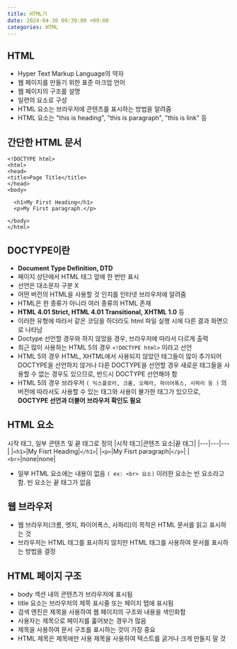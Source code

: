 ```yaml
---
title: HTML기
date: 2024-04-30 09:39:00 +09:00
categories: HTML
---
```


## HTML
- Hyper Text Markup Language의 약자
- 웹 페이지를 만들기 위한 표준 마크업 언어
- 웹 페이지의 구조를 설명
- 일련의 요소로 구성
- HTML 요소는 브라우저에 콘텐츠를 표시하는 방법을 알려줌
- HTML 요소는 "this is heading", "this is paragraph", "this is link" 등
## 간단한 HTML 문서
```
<!DOCTYPE html>
<html>
<head>
<title>Page Title</title>
</head>
<body>

  <h1>My First Heading</h1>
  <p>My First paragraph.</p>

</body>
</html>
```
## DOCTYPE이란
- **Document Type Definition, DTD**
- 페이지 상단에서 HTML 태그 앞에 한 번만 표시
- 선언은 대소문자 구분 X
- 어떤 버전의 HTML을 사용할 것 인지를 인터넷 브라우저에 알려줌 
- HTML은 한 종류가 아니라 여러 종류의 HTML 존재
- **HTML 4.01 Strict, HTML 4.01 Transitional, XHTML 1.0** 등
- 이러한 유형에 따라서 같은 코딩을 하더라도 html 파일 실행 시에 다른 결과 화면으로 나타남
- Doctype 선언할 경우와 하지 않았을 경우, 브라우저에 따라서 다르게 출력
- 최근 많이 사용하는 HTML 5의 경우 `<!DOCTYPE html>` 이라고 선언
- HTML 5의 경우 HTML, XHTML에서 사용되지 않았던 태그들이 많이 추가되어 DOCTYPE을 선언하지 않거나 다른 DOCTYPE을 선언할 경우 새로운 태그들을 사용할 수 없는 경우도 있으므로, 반드시 DOCTYPE 선언해야 함
- HTML 5의 경우 브라우저 `( 익스플로러, 크롬, 오페라, 파이어폭스, 사파리 등 )` 의 버전에 따라서도 사용할 수 있는 태그와 사용이 불가한 태그가 있으므로, **DOCTYPE 선언과 더불어 브라우저 확인도 필요**

## HTML 요소
시작 태그, 일부 콘텐츠 및 끝 태그로 정의
|시작 태그|콘텐츠 요소|끝 태그|
|---|---|---|
|`<h1>`|My Fisrt Heading|`</h1>`|
|`<p>`|My Fisrt paragraph|`</p>`|
|`<br>`|none|none|

- 일부 HTML 요소에는 내용이 없음 `( ex: <br> 요소)` 이러한 요소는 빈 요소라고 함. 빈 요소는 끝 태그가 없음

## 웹 브라우저
- 웹 브라우저(크롬, 엣지, 파이어폭스, 사파리)의 목적은 HTML 문서를 읽고 표시하는 것
- 브라우저는 HTML 태그를 표시하지 않지만 HTML 태그를 사용하여 문서를 표시하는 방법을 결정

## HTML 페이지 구조
- body 섹션 내의 콘텐츠가 브라우저에 표시됨
- title 요소는 브라우저의 제목 표시줄 또는 페이지 탭에 표시됨
- 검색 엔진은 제목을 사용하여 웹 페이지의 구조와 내용을 색인화함
- 사용자는 제목으로 페이지를 훑어보는 경우가 많음
- 제목을 사용하여 문서 구조를 표시하는 것이 가장 중요
- HTML 제목은 제목에만 사용 제목을 사용하여 텍스트를 굵거나 크게 만들지 말 것
